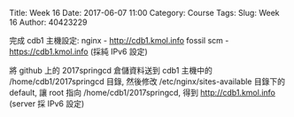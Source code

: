 Title: Week 16
Date: 2017-06-07 11:00
Category: Course
Tags: 
Slug: Week 16
Author: 40423229

完成 cdb1 主機設定: nginx - http://cdb1.kmol.info fossil scm - https://cdb1.kmol.info (採純 IPv6 設定)

將 github 上的 2017springcd 倉儲資料送到 cdb1 主機中的 /home/cdb1/2017springcd 目錄, 然後修改 /etc/nginx/sites-available 目錄下的 default, 讓 root 指向 /home/cdb1/2017springcd, 得到 http://cdb1.kmol.info (server 採 IPv6 設定)